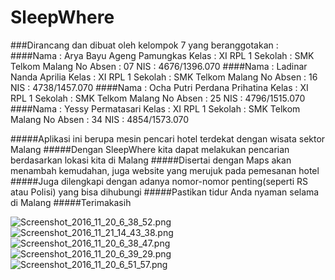# SleepWhere

###Dirancang dan dibuat oleh kelompok 7 yang beranggotakan :
####Nama : Arya Bayu Ageng Pamungkas
    Kelas : XI RPL 1
    Sekolah : SMK Telkom Malang
    No Absen : 07
    NIS : 4676/1396.070
####Nama : Ladinar Nanda Aprilia
    Kelas : XI RPL 1
    Sekolah : SMK Telkom Malang
    No Absen : 16
    NIS : 4738/1457.070
####Nama : Ocha Putri Perdana Prihatina
    Kelas : XI RPL 1
    Sekolah : SMK Telkom Malang
    No Absen : 25
    NIS : 4796/1515.070
####Nama : Yessy Permatasari
    Kelas : XI RPL 1
    Sekolah : SMK Telkom Malang
    No Absen : 34
    NIS : 4854/1573.070


#####Aplikasi ini berupa mesin pencari hotel terdekat dengan wisata sektor Malang
#####Dengan SleepWhere kita dapat melakukan pencarian berdasarkan lokasi kita di Malang
#####Disertai dengan Maps akan menambah kemudahan, juga website yang merujuk pada pemesanan hotel
#####Juga dilengkapi dengan adanya nomor-nomor penting(seperti RS atau Polisi) yang bisa dihubungi
#####Pastikan tidur Anda nyaman selama di Malang
#####Terimakasih

![Screenshot_2016_11_20_6_38_52.png](https://s12.postimg.org/8o0crawb1/Screenshot_2016_11_20_6_38_52.png)
![Screenshot_2016_11_21_14_43_38.png](https://s16.postimg.org/toqy6svit/Screenshot_2016_11_21_14_43_38.png)
![Screenshot_2016_11_20_6_38_47.png](https://s12.postimg.org/z5ddmvfjh/Screenshot_2016_11_20_6_38_47.png)
![Screenshot_2016_11_20_6_39_29.png](https://s17.postimg.org/unhp6x8cv/Screenshot_2016_11_20_6_39_29.png)
![Screenshot_2016_11_20_6_51_57.png](https://s16.postimg.org/ni2o1prt1/Screenshot_2016_11_20_6_51_57.png)
